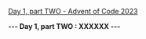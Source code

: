 [Day 1, part TWO - Advent of Code 2023](https://adventofcode.com/2023/day/1)

**--- Day 1, part TWO : XXXXXX ---**

